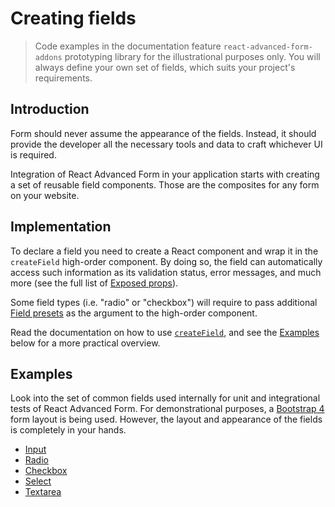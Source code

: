 # Creating fields

> Code examples in the documentation feature `react-advanced-form-addons` prototyping library for the illustrational purposes only. You will always define your own set of fields, which suits your project's requirements.

## Introduction
Form should never assume the appearance of the fields. Instead, it should provide the developer all the necessary tools and data to craft whichever UI is required.

Integration of React Advanced Form in your application starts with creating a set of reusable field components. Those are the composites for any form on your website.

## Implementation
To declare a field you need to create a React component and wrap it in the `createField` high-order component. By doing so, the field can automatically access such information as its validation status, error messages, and much more (see the full list of [Exposed props](../hoc/createField/props.md)).

Some field types (i.e. "radio" or "checkbox") will require to pass additional [Field presets](../hoc/createField/presets.md) as the argument to the high-order component.

Read the documentation on how to use [`createField`](../hoc/createField/basics.md), and see the [Examples](#examples) below for a more practical overview.

## Examples
Look into the set of common fields used internally for unit and integrational tests of React Advanced Form. For demonstrational purposes, a [Bootstrap 4](https://v4-alpha.getbootstrap.com/components/forms) form layout is being used. However, the layout and appearance of the fields is completely in your hands.

* [Input](https://github.com/kettanaito/react-advanced-form/tree/master/examples/fields/Input.jsx)
* [Radio](https://github.com/kettanaito/react-advanced-form/tree/master/examples/fields/Radio.jsx)
* [Checkbox](https://github.com/kettanaito/react-advanced-form/tree/master/examples/fields/Checkbox.jsx)
* [Select](https://github.com/kettanaito/react-advanced-form/tree/master/examples/fields/Select.jsx)
* [Textarea](https://github.com/kettanaito/react-advanced-form/tree/master/examples/fields/Textarea.jsx)
